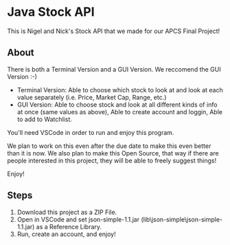 # Java Stock API
This is Nigel and Nick's Stock API that we made for our APCS Final Project!

## About
There is both a Terminal Version and a GUI Version. We reccomend the GUI Version :-)
- Terminal Version: Able to choose which stock to look at and look at each value separately (i.e. Price, Market Cap, Range, etc.)
- GUI Version: Able to choose stock and look at all different kinds of info at once (same values as above), Able to create account and loggin, Able to add to Watchlist.

You'll need VSCode in order to run and enjoy this program.

We plan to work on this even after the due date to make this even better than it is now.
We also plan to make this Open Source, that way if there are people interested in this project, they will be able to freely suggest things!

Enjoy!

## Steps
1. Download this project as a ZIP File.
2. Open in VSCode and set json-simple-1.1.jar (lib\json-simple\json-simple-1.1.jar) as a Reference Library.
3. Run, create an account, and enjoy!
